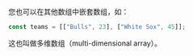 您也可以在其他数组中嵌套数组，如：

```js
const teams = [["Bulls", 23], ["White Sox", 45]];
```

这也叫做多维数组（multi-dimensional array）。
